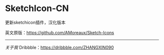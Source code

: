 # SketchIcon-CN
 更新sketchicon插件，汉化版本
 
 英文原版：https://github.com/AMoreaux/Sketch-Icons
 
 
 --------
 *关于我*
 Dribbble：https://dribbble.com/ZHANGXIN090
